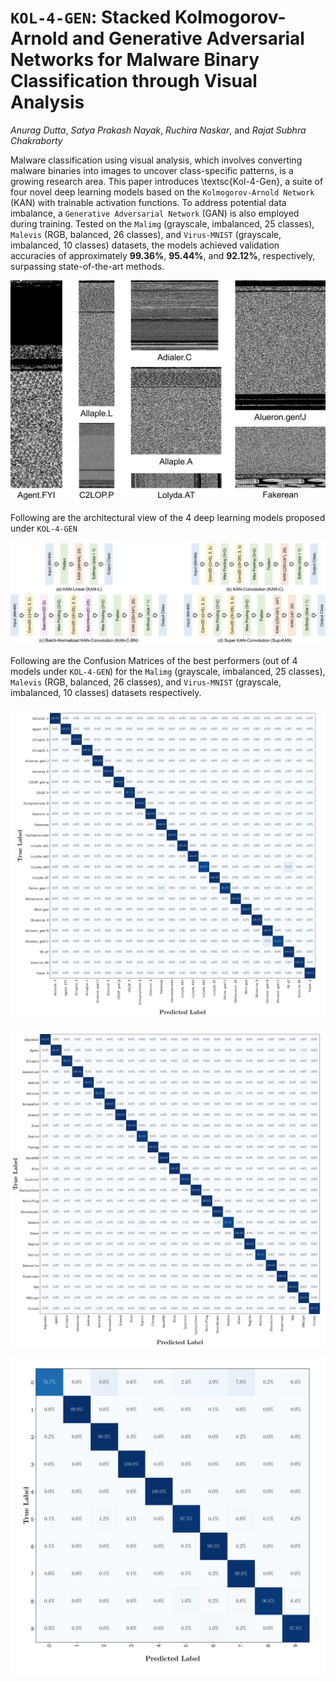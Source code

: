 # `KOL-4-GEN`: Stacked Kolmogorov-Arnold and Generative Adversarial Networks for Malware Binary Classification through Visual Analysis

_Anurag Dutta_, _Satya Prakash Nayak_, _Ruchira Naskar_, and _Rajat Subhra Chakraborty_


Malware classification using visual analysis, which involves converting malware binaries into images to uncover class-specific patterns, is a growing research area. This paper introduces \textsc{Kol-4-Gen}, a suite of four novel deep learning models based on the `Kolmogorov-Arnold Network` (KAN) with trainable activation functions. To address potential data imbalance, a `Generative Adversarial Network` (GAN) is also employed during training. Tested on the `Malimg` (grayscale, imbalanced, 25 classes), `Malevis` (RGB, balanced, 26 classes), and `Virus-MNIST` (grayscale, imbalanced, 10 classes) datasets, the models achieved validation accuracies of approximately **99.36%**, **95.44%**, and **92.12%**, respectively, surpassing state-of-the-art methods.


![Visual Representation (grayscale) of different malware classes from the `Malimg` dataset](FIGS/malware_images.jpg)

Following are the architectural view of the 4 deep learning models proposed under `KOL-4-GEN`

![Proposed architectures for the malware classification problem through visual representation.](FIGS/models.jpg)


Following are the Confusion Matrices of the best performers (out of 4 models under `KOL-4-GEN`) for the `Malimg` (grayscale, imbalanced, 25 classes), `Malevis` (RGB, balanced, 26 classes), and `Virus-MNIST` (grayscale, imbalanced, 10 classes) datasets respectively. 

![Confusion Matrix (Best) on `Malimg`](CMS/CM_Malimg.jpg)

![Confusion Matrix (Best) on `Malimg`](CMS/CM_Malevis.jpg)

![Confusion Matrix (Best) on `Malimg`](CMS/CM_VirusMNIST.jpg)

